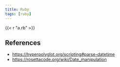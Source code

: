 ```yaml
---
title: Ruby
tags: [ruby]
---
```


{{< r "a.rb" >}}

## References

- <https://hyperpolyglot.org/scripting#parse-datetime>
- <https://rosettacode.org/wiki/Date_manipulation>
